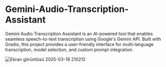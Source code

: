 # Gemini-Audio-Transcription-Assistant
Gemini Audio Transcription Assistant is an AI-powered tool that enables seamless speech-to-text transcription using Google's Gemini API. Built with Gradio, this project provides a user-friendly interface for multi-language transcription, model selection, and custom prompt integration.

![Ekran görüntüsü 2025-03-18 210212](https://github.com/user-attachments/assets/897f03d7-79ea-4838-80b9-084c49d719a9)
